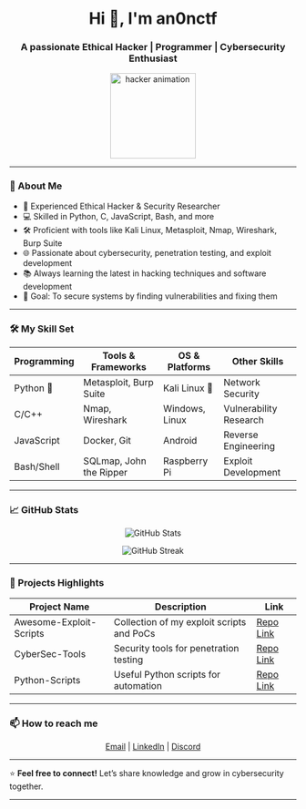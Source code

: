 <h1 align="center">Hi 👋, I'm an0nctf </h1>
<h3 align="center">A passionate Ethical Hacker | Programmer | Cybersecurity Enthusiast</h3>

<p align="center">
  <img src="[https://avatars.githubusercontent.com/u/138947744?v=4" width="150" alt="hacker animation" />
</p>

---

### 🚀 About Me
- 🔐 Experienced Ethical Hacker & Security Researcher  
- 💻 Skilled in Python, C, JavaScript, Bash, and more  
- 🛠️ Proficient with tools like Kali Linux, Metasploit, Nmap, Wireshark, Burp Suite  
- 🌐 Passionate about cybersecurity, penetration testing, and exploit development  
- 📚 Always learning the latest in hacking techniques and software development  
- 🎯 Goal: To secure systems by finding vulnerabilities and fixing them  

---

### 🛠️ My Skill Set

| Programming | Tools & Frameworks       | OS & Platforms       | Other Skills          |
|-------------|-------------------------|---------------------|-----------------------|
| Python 🐍   | Metasploit, Burp Suite  | Kali Linux 🐧       | Network Security      |
| C/C++       | Nmap, Wireshark         | Windows, Linux      | Vulnerability Research|
| JavaScript  | Docker, Git             | Android             | Reverse Engineering   |
| Bash/Shell  | SQLmap, John the Ripper | Raspberry Pi        | Exploit Development   |

---

### 📈 GitHub Stats

<p align="center">
  <img src="https://github-readme-stats.vercel.app/api?username=an0nctf01&show_icons=true&theme=radical" alt="GitHub Stats" />
</p>

<p align="center">
  <img src="https://github-readme-streak-stats.herokuapp.com/?user=an0nctf01&theme=radical" alt="GitHub Streak" />
</p>

---

### 🧰 Projects Highlights

| Project Name | Description                              | Link                                   |
|--------------|------------------------------------------|---------------------------------------|
| Awesome-Exploit-Scripts | Collection of my exploit scripts and PoCs | [Repo Link](https://github.com/YOUR_GITHUB_USERNAME/Awesome-Exploit-Scripts) |
| CyberSec-Tools | Security tools for penetration testing | [Repo Link](https://github.com/YOUR_GITHUB_USERNAME/CyberSec-Tools) |
| Python-Scripts | Useful Python scripts for automation    | [Repo Link](https://github.com/YOUR_GITHUB_USERNAME/Python-Scripts) |

---

### 📫 How to reach me

<p align="center">
  <a href="mailto:anonctf01@gmail.com" target="_blank">Email</a> |
  <a href="https://www.linkedin.com/in/YOUR_LINKEDIN" target="_blank">LinkedIn</a> |
  <a href="https://discord.gg/anonctf" target="_blank">Discord</a>
</p>

---

⭐️ **Feel free to connect!** Let’s share knowledge and grow in cybersecurity together.

---

